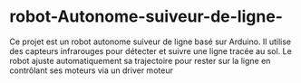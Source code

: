 # robot-Autonome-suiveur-de-ligne-
Ce projet est un robot autonome suiveur de ligne basé sur Arduino. Il utilise des capteurs infrarouges pour détecter et suivre une ligne tracée au sol. Le robot ajuste automatiquement sa trajectoire pour rester sur la ligne en contrôlant ses moteurs via un driver moteur
